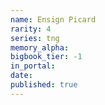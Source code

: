 ```yaml
---
name: Ensign Picard
rarity: 4
series: tng
memory_alpha:
bigbook_tier: -1
in_portal:
date:
published: true
---
```



